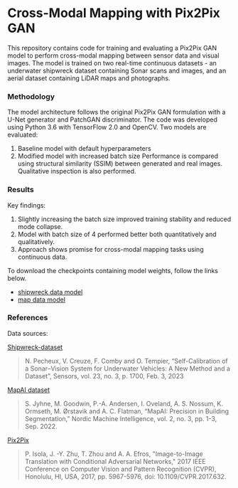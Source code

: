 # Cross-Modal Mapping with Pix2Pix GAN
This repository contains code for training and evaluating a Pix2Pix GAN model to perform cross-modal mapping between sensor data and visual images. The model is trained on two real-time continuous datasets - an underwater shipwreck dataset containing Sonar scans and images, and an aerial dataset containing LiDAR maps and photographs.


### Methodology

The model architecture follows the original Pix2Pix GAN formulation with a U-Net generator and PatchGAN discriminator. The code was developed using Python 3.6 with TensorFlow 2.0 and OpenCV. 
Two models are evaluated:

1. Baseline model with default hyperparameters
2. Modified model with increased batch size
Performance is compared using structural similarity (SSIM) between generated and real images. Qualitative inspection is also performed.


### Results

Key findings:

1. Slightly increasing the batch size improved training stability and reduced mode collapse.
2. Model with batch size of 4 performed better both quantitatively and qualitatively.
3. Approach shows promise for cross-modal mapping tasks using continuous data.

To download the checkpoints containing model weights, follow the links below.

- [shipwreck data model](https://mega.nz/folder/uVcgRbCL#n_pWXaeslc8o-iJARUq5Rw)
- [map data model](https://mega.nz/folder/eB8RQQYZ#Lun6gqoyss876H07y80ZBw)


### References

Data sources:

[Shipwreck-dataset](https://gite.lirmm.fr/shipwreck/shipwreck-dataset)
> N. Pecheux, V. Creuze, F. Comby and O. Tempier, “Self-Calibration of a Sonar–Vision System for Underwater Vehicles: A New Method and a Dataset”, Sensors, vol. 23, no. 3, p. 1700, Feb. 3, 2023

[MapAI dataset](https://huggingface.co/datasets/sjyhne/mapai_dataset)
> S. Jyhne, M. Goodwin, P.-A. Andersen, I. Oveland, A. S. Nossum, K. Ormseth, M. Ørstavik and A. C. Flatman, “MapAI: Precision in Building Segmentation,” Nordic Machine Intelligence, vol. 2, no. 3, pp. 1-3, Sep. 2022.

[Pix2Pix](https://www.tensorflow.org/tutorials/generative/pix2pix)
> P. Isola, J. -Y. Zhu, T. Zhou and A. A. Efros, "Image-to-Image Translation with Conditional Adversarial Networks," 2017 IEEE Conference on Computer Vision and Pattern Recognition (CVPR), Honolulu, HI, USA, 2017, pp. 5967-5976, doi: 10.1109/CVPR.2017.632.
